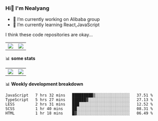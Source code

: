 ### Hi👋 I'm Nealyang

- 🔭 I’m currently working on Alibaba group
- 🌱 I’m currently learning React,JavaScript


I think these code repositories are okay...

<table>
  <tbody>
    <tr>
      <td>
        <a href="https://github.com/Nealyang/React-Express-Blog-Demo">
          <img align="center" src="https://github-readme-stats.vercel.app/api/pin/?username=Nealyang&repo=React-Express-Blog-Demo&theme=chartreuse-dark" />
        </a>
      </td>
       <td>
        <a href="https://github.com/Nealyang/PersonalBlog">
          <img align="center" src="https://github-readme-stats.vercel.app/api/pin/?username=Nealyang&repo=PersonalBlog&theme=chartreuse-dark" />
        </a>
      </td>
    </tr>
  </tbody>
</table>

📊 **some stats**


<table>
  <tbody>
    <tr>
      <td>
          <img align="center" src="https://github-readme-stats.vercel.app/api?username=Nealyang&theme=chartreuse-dark&show_icons=true" />
      </td>
       <td>
          <img align="center" src="https://github-readme-stats.vercel.app/api/top-langs/?username=Nealyang&theme=chartreuse-dark" />
      </td>
    </tr>
  </tbody>
</table>

📊 **Weekly development breakdown**

<!--START_SECTION:waka-->
```text
JavaScript   7 hrs 32 mins   █████████▒░░░░░░░░░░░░░░░   37.51 % 
TypeScript   5 hrs 27 mins   ██████▓░░░░░░░░░░░░░░░░░░   27.13 % 
LESS         2 hrs 31 mins   ███░░░░░░░░░░░░░░░░░░░░░░   12.52 % 
SCSS         1 hr 40 mins    ██░░░░░░░░░░░░░░░░░░░░░░░   08.31 % 
HTML         1 hr 18 mins    █▓░░░░░░░░░░░░░░░░░░░░░░░   06.49 % 
```
<!--END_SECTION:waka-->
